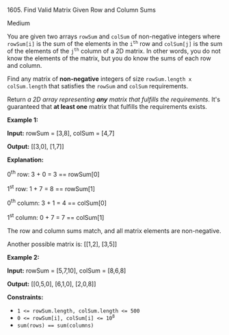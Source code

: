 1605\. Find Valid Matrix Given Row and Column Sums

Medium

You are given two arrays `rowSum` and `colSum` of non-negative integers where `rowSum[i]` is the sum of the elements in the <code>i<sup>th</sup></code> row and `colSum[j]` is the sum of the elements of the <code>j<sup>th</sup></code> column of a 2D matrix. In other words, you do not know the elements of the matrix, but you do know the sums of each row and column.

Find any matrix of **non-negative** integers of size `rowSum.length x colSum.length` that satisfies the `rowSum` and `colSum` requirements.

Return _a 2D array representing **any** matrix that fulfills the requirements_. It's guaranteed that **at least one** matrix that fulfills the requirements exists.

**Example 1:**

**Input:** rowSum = [3,8], colSum = [4,7]

**Output:** [[3,0], [1,7]]

**Explanation:** 

0<sup>th</sup> row: 3 + 0 = 3 == rowSum[0] 

1<sup>st</sup> row: 1 + 7 = 8 == rowSum[1] 

0<sup>th</sup> column: 3 + 1 = 4 == colSum[0] 

1<sup>st</sup> column: 0 + 7 = 7 == colSum[1] 

The row and column sums match, and all matrix elements are non-negative. 

Another possible matrix is: [[1,2],
                             [3,5]]

**Example 2:**

**Input:** rowSum = [5,7,10], colSum = [8,6,8]

**Output:** [[0,5,0], [6,1,0], [2,0,8]]

**Constraints:**

*   `1 <= rowSum.length, colSum.length <= 500`
*   <code>0 <= rowSum[i], colSum[i] <= 10<sup>8</sup></code>
*   `sum(rows) == sum(columns)`